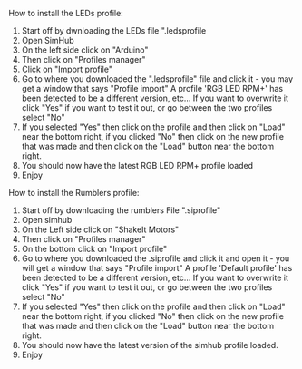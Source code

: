 How to install the LEDs profile:
1. Start off by dwnloading the LEDs file ".ledsprofile
2. Open SimHub
3. On the left side click on "Arduino"
4. Then click on "Profiles manager"
5. Click on "Import profile"
6. Go to where you downloaded the ".ledsprofile" file and click it - you may get a window that says "Profile import" A profile 'RGB LED RPM+' has been detected to be a different version, etc... If you want to overwrite it click "Yes" if you want to test it out, or go between the two profiles select "No"
7. If you selected "Yes" then click on the profile and then click on "Load" near the bottom right, if you clicked "No" then click on the new profile that was made and then click on the "Load" button near the bottom right.
8. You should now have the latest RGB LED RPM+ profile loaded
9. Enjoy





How to install the Rumblers profile:

1. Start off by downloading the rumblers File ".siprofile"
2. Open simhub
3. On the Left side click on "ShakeIt Motors"
4. Then click on "Profiles manager"
5. On the bottom click on "Import profile"
6. Go to where you downloaded the .siprofile and click it and open it - you will get a window that says "Profile import" A profile 'Default profile' has been detected to be a different version, etc... If you want to overwrite it click "Yes" if you want to test it out, or go between the two profiles select "No"
7. If you selected "Yes" then click on the profile and then click on "Load" near the bottom right, if you clicked "No" then click on the new profile that was made and then click on the "Load" button near the bottom right.
8. You should now have the latest version of the simhub profile loaded.
9. Enjoy
